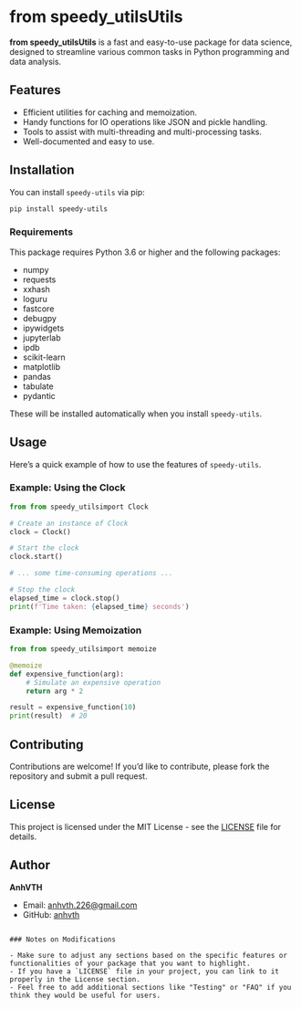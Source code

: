 # from speedy_utilsUtils

**from speedy_utilsUtils** is a fast and easy-to-use package for data science, designed to streamline various common tasks in Python programming and data analysis.

## Features

- Efficient utilities for caching and memoization.
- Handy functions for IO operations like JSON and pickle handling.
- Tools to assist with multi-threading and multi-processing tasks.
- Well-documented and easy to use.

## Installation

You can install `speedy-utils` via pip:

```bash
pip install speedy-utils
```

### Requirements

This package requires Python 3.6 or higher and the following packages:

- numpy
- requests
- xxhash
- loguru
- fastcore
- debugpy
- ipywidgets
- jupyterlab
- ipdb
- scikit-learn
- matplotlib
- pandas
- tabulate
- pydantic

These will be installed automatically when you install `speedy-utils`.

## Usage

Here’s a quick example of how to use the features of `speedy-utils`.

### Example: Using the Clock

```python
from from speedy_utilsimport Clock

# Create an instance of Clock
clock = Clock()

# Start the clock
clock.start()

# ... some time-consuming operations ...

# Stop the clock
elapsed_time = clock.stop()
print(f'Time taken: {elapsed_time} seconds')
```

### Example: Using Memoization

```python
from from speedy_utilsimport memoize

@memoize
def expensive_function(arg):
    # Simulate an expensive operation
    return arg * 2

result = expensive_function(10)
print(result)  # 20
```

## Contributing

Contributions are welcome! If you’d like to contribute, please fork the repository and submit a pull request.

## License

This project is licensed under the MIT License - see the [LICENSE](LICENSE) file for details.

## Author

**AnhVTH**

- Email: anhvth.226@gmail.com
- GitHub: [anhvth](https://github.com/anhvth/speedy)
```

### Notes on Modifications

- Make sure to adjust any sections based on the specific features or functionalities of your package that you want to highlight.
- If you have a `LICENSE` file in your project, you can link to it properly in the License section.
- Feel free to add additional sections like "Testing" or "FAQ" if you think they would be useful for users.